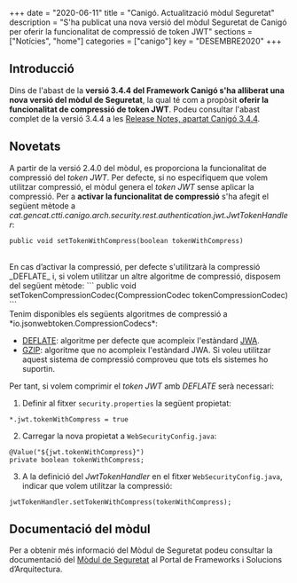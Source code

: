 +++
date        = "2020-06-11"
title       = "Canigó. Actualització mòdul Seguretat"
description = "S'ha publicat una nova versió del mòdul Seguretat de Canigó per oferir la funcionalitat de compressió de token JWT"
sections    = ["Notícies", "home"]
categories  = ["canigo"]
key         = "DESEMBRE2020"
+++

## Introducció

Dins de l'abast de la **versió 3.4.4 del Framework Canigó s'ha alliberat una nova versió del mòdul de Seguretat**,
la qual té com a propòsit **oferir la funcionalitat de compressió de token JWT**. Podeu consultar l'abast complet de la
versió 3.4.4 a les [Release Notes, apartat Canigó 3.4.4](/canigo-download-related/release-notes-canigo-34).

## Novetats

A partir de la versió 2.4.0 del mòdul, es proporciona la funcionalitat de compressió del _token JWT_. Per defecte,
si no especifiquem que volem utilitzar compressió, el mòdul genera el _token JWT_ sense aplicar la compressió. Per a **activar la
funcionalitat de compressió** s'ha afegit el següent mètode a *cat.gencat.ctti.canigo.arch.security.rest.authentication.jwt.JwtTokenHandler*:
```
public void setTokenWithCompress(boolean tokenWithCompress)
```

<br/>
En cas d’activar la compressió, per defecte s'utilitzarà la compressió _DEFLATE_ i, si volem utilitzar un altre algoritme de
compressió, disposem del següent mètode:
```
public void setTokenCompressionCodec(CompressionCodec tokenCompressionCodec)
```

<br/>
Tenim disponibles els següents algoritmes de compressió a *io.jsonwebtoken.CompressionCodecs*:

- [DEFLATE](https://en.wikipedia.org/wiki/DEFLATE): algoritme per defecte que acompleix l'estàndard [JWA](https://tools.ietf.org/html/rfc7518).
- [GZIP](https://en.wikipedia.org/wiki/Gzip): algoritme que no acompleix l'estàndard JWA. Si voleu utilitzar aquest
sistema de compressió comproveu que tots els sistemes ho suportin.

Per tant, si volem comprimir el _token JWT_ amb _DEFLATE_ serà necessari:

1. Definir al fitxer `security.properties` la següent propietat:
```
*.jwt.tokenWithCompress = true
```

2. Carregar la nova propietat a `WebSecurityConfig.java`:
```
@Value("${jwt.tokenWithCompress}")
private boolean tokenWithCompress;
```

3. A la definició del _JwtTokenHandler_ en el fitxer `WebSecurityConfig.java`, indicar que volem utilitzar la compressió:
```
jwtTokenHandler.setTokenWithCompress(tokenWithCompress);
```

## Documentació del mòdul

Per a obtenir més informació del Mòdul de Seguretat podeu consultar la documentació del [Mòdul de Seguretat](/canigo-documentacio-versions-3x-core/modul-seguretat/)
al Portal de Frameworks i Solucions d’Arquitectura.
